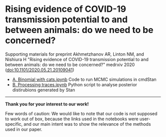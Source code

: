 # Rising evidence of COVID-19 transmission potential to and between animals: do we need to be concerned?

Supporting materials for preprint Akhmetzhanov AR, Linton NM, and Nishiura H "Rising evidence of COVID-19 transmission potential
to and between animals: do we need to be concerned?" medrxiv 2020 ([doi:10.1101/2020.05.21.20109041](https://doi.org/10.1101/2020.05.21.20109041))

* [A. Binomial with cats.ipynb](https://nbviewer.jupyter.org/github/aakhmetz/Covid19-cats-story/blob/master/scripts/A.%20Binomial%20with%20cats.ipynb) Code to run MCMC simulations in cmdStan
* [B. Processing traces.ipynb](https://nbviewer.jupyter.org/github/aakhmetz/Covid19-cats-story/blob/master/scripts/B.%20Processing%20traces.ipynb) Python script to analyse posterior distirubions generated by Stan

---------
**Thank you for your interest to our work!** 

Few words of caution: We would like to note that our code is not supposed to work out of box, because the links used in the notebooks were user-specific, and our main intent was to show the relevance of the methods used in our paper.
